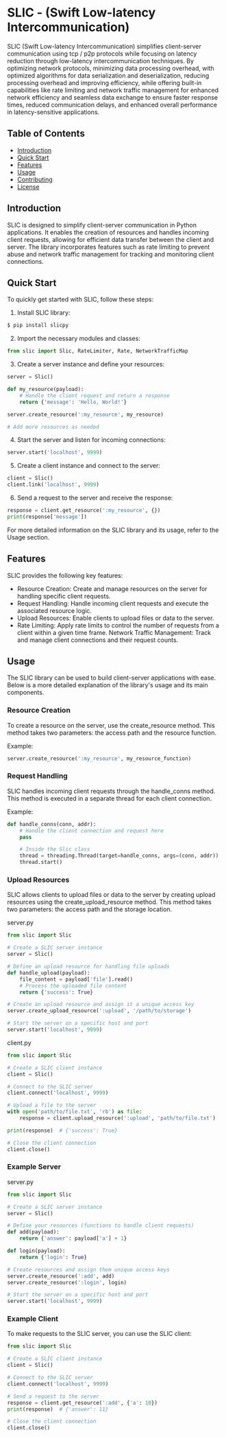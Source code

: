 # SLIC - (Swift Low-latency Intercommunication)

SLIC (Swift Low-latency Intercommunication) simplifies client-server communication using tcp / p2p protocols while focusing on latency reduction through low-latency intercommunication techniques. By optimizing network protocols, minimizing data processing overhead, with optimized algorithms for data serialization and deserialization, reducing processing overhead and improving efficiency, while offering built-in capabilities like rate limiting and network traffic management for enhanced network efficiency and seamless data exchange to ensure faster response times, reduced communication delays, and enhanced overall performance in latency-sensitive applications.

## Table of Contents
- [Introduction](./#Introduction)
- [Quick Start](./#quick-start)
- [Features](./#Features)
- [Usage](./#Usage)
- [Contributing](./#Contributing)
- [License](./#License)


## Introduction
SLIC is designed to simplify client-server communication in Python applications. It enables the creation of resources and handles incoming client requests, allowing for efficient data transfer between the client and server. The library incorporates features such as rate limiting to prevent abuse and network traffic management for tracking and monitoring client connections.

## Quick Start
To quickly get started with SLIC, follow these steps:

1. Install SLIC library:
```sh
$ pip install slicpy
```
2. Import the necessary modules and classes:
```py
from slic import Slic, RateLimiter, Rate, NetworkTrafficMap
```

3. Create a server instance and define your resources:
```py
server = Slic()

def my_resource(payload):
    # Handle the client request and return a response
    return {'message': 'Hello, World!'}

server.create_resource(':my_resource', my_resource)

# Add more resources as needed

```

4. Start the server and listen for incoming connections:
```py
server.start('localhost', 9999)
```


5. Create a client instance and connect to the server:
```py
client = Slic()
client.link('localhost', 9999)

```

6. Send a request to the server and receive the response:
```py
response = client.get_resource(':my_resource', {})
print(response['message'])
```

For more detailed information on the SLIC library and its usage, refer to the Usage section.

## Features
SLIC provides the following key features:

- Resource Creation: Create and manage resources on the server for handling specific client requests.
- Request Handling: Handle incoming client requests and execute the associated resource logic.
- Upload Resources: Enable clients to upload files or data to the server.
- Rate Limiting: Apply rate limits to control the number of requests from a client within a given time frame.
Network Traffic Management: Track and manage client connections and their request counts.

## Usage
The SLIC library can be used to build client-server applications with ease. Below is a more detailed explanation of the library's usage and its main components.

### Resource Creation
To create a resource on the server, use the create_resource method. This method takes two parameters: the access path and the resource function.

Example:

```py
server.create_resource(':my_resource', my_resource_function)
```

### Request Handling
SLIC handles incoming client requests through the handle_conns method. This method is executed in a separate thread for each client connection.

Example:

```py
def handle_conns(conn, addr):
    # Handle the client connection and request here
    pass

    # Inside the Slic class
    thread = threading.Thread(target=handle_conns, args=(conn, addr))
    thread.start()
```
### Upload Resources
SLIC allows clients to upload files or data to the server by creating upload resources using the create_upload_resource method. This method takes two parameters: the access path and the storage location.

server.py
```py
from slic import Slic

# Create a SLIC server instance
server = Slic()

# Define an upload resource for handling file uploads
def handle_upload(payload):
    file_content = payload['file'].read()
    # Process the uploaded file content
    return {'success': True}

# Create an upload resource and assign it a unique access key
server.create_upload_resource(':upload', '/path/to/storage')

# Start the server on a specific host and port
server.start('localhost', 9999)

```

client.py
```py
from slic import Slic

# Create a SLIC client instance
client = Slic()

# Connect to the SLIC server
client.connect('localhost', 9999)

# Upload a file to the server
with open('path/to/file.txt', 'rb') as file:
    response = client.upload_resource(':upload', 'path/to/file.txt')

print(response)  # {'success': True}

# Close the client connection
client.close()
```

### Example Server

server.py
```py
from slic import Slic

# Create a SLIC server instance
server = Slic()

# Define your resources (functions to handle client requests)
def add(payload):
    return {'answer': payload['a'] + 1}

def login(payload):
    return {'login': True}

# Create resources and assign them unique access keys
server.create_resource(':add', add)
server.create_resource(':login', login)

# Start the server on a specific host and port
server.start('localhost', 9999)
```

### Example Client
To make requests to the SLIC server, you can use the SLIC client:
```py
from slic import Slic

# Create a SLIC client instance
client = Slic()

# Connect to the SLIC server
client.connect('localhost', 9999)

# Send a request to the server
response = client.get_resource(':add', {'a': 10})
print(response)  # {'answer': 11}

# Close the client connection
client.close()
```
